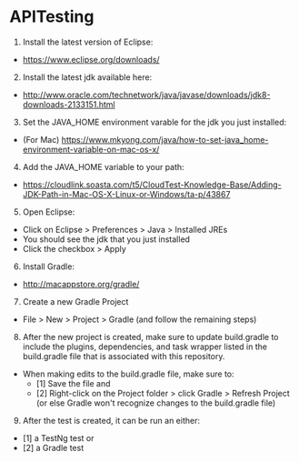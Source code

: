 # APITesting

1. Install the latest version of Eclipse:

  - https://www.eclipse.org/downloads/ 

2. Install the latest jdk available here:

  - http://www.oracle.com/technetwork/java/javase/downloads/jdk8-downloads-2133151.html

3. Set the JAVA_HOME environment varable for the jdk you just installed:

  - (For Mac) https://www.mkyong.com/java/how-to-set-java_home-environment-variable-on-mac-os-x/

4. Add the JAVA_HOME variable to your path:

  - https://cloudlink.soasta.com/t5/CloudTest-Knowledge-Base/Adding-JDK-Path-in-Mac-OS-X-Linux-or-Windows/ta-p/43867

5. Open Eclipse:

  - Click on Eclipse > Preferences > Java > Installed JREs
  - You should see the jdk that you just installed
  - Click the checkbox > Apply

6. Install Gradle:

  - http://macappstore.org/gradle/

7. Create a new Gradle Project

  - File > New > Project > Gradle (and follow the remaining steps)

8. After the new project is created, make sure to update build.gradle to include the plugins, dependencies, and task wrapper listed in the build.gradle file that is associated with this repository.

- When making edits to the build.gradle file, make sure to:
  - [1] Save the file and 
  - [2] Right-click on the Project folder > click Gradle > Refresh Project (or else Gradle won't recognize changes to the build.gradle file)

9. After the test is created, it can be run an either:

  - [1] a TestNg test or
  - [2] a Gradle test